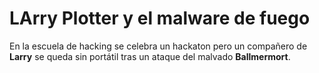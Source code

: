 # LArry Plotter y el malware de fuego
En la escuela de hacking se celebra un hackaton pero un compañero de 
**Larry** se queda sin portátil tras un ataque del malvado 
**Ballmermort**.
